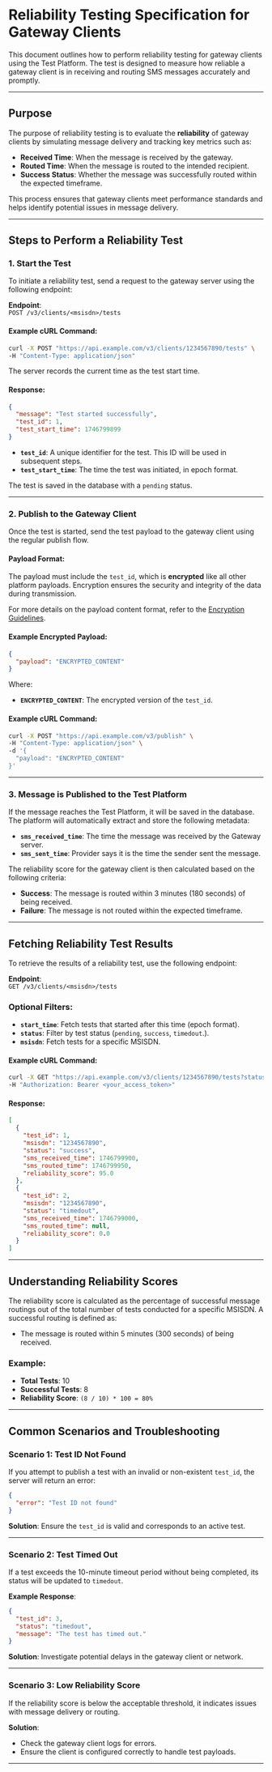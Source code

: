 # Reliability Testing Specification for Gateway Clients

This document outlines how to perform reliability testing for gateway clients using the Test Platform. The test is designed to measure how reliable a gateway client is in receiving and routing SMS messages accurately and promptly.

---

## Purpose

The purpose of reliability testing is to evaluate the **reliability** of gateway clients by simulating message delivery and tracking key metrics such as:
- **Received Time**: When the message is received by the gateway.
- **Routed Time**: When the message is routed to the intended recipient.
- **Success Status**: Whether the message was successfully routed within the expected timeframe.

This process ensures that gateway clients meet performance standards and helps identify potential issues in message delivery.

---

## Steps to Perform a Reliability Test

### 1. Start the Test

To initiate a reliability test, send a request to the gateway server using the following endpoint:

**Endpoint**:  
`POST /v3/clients/<msisdn>/tests`

#### Example cURL Command:
```bash
curl -X POST "https://api.example.com/v3/clients/1234567890/tests" \
-H "Content-Type: application/json"
```

The server records the current time as the test start time.

#### Response:
```json
{
  "message": "Test started successfully",
  "test_id": 1,
  "test_start_time": 1746799899
}
```

- **`test_id`**: A unique identifier for the test. This ID will be used in subsequent steps.
- **`test_start_time`**: The time the test was initiated, in epoch format.

The test is saved in the database with a `pending` status.

---

### 2. Publish to the Gateway Client

Once the test is started, send the test payload to the gateway client using the regular publish flow.

#### Payload Format:
The payload must include the `test_id`, which is **encrypted** like all other platform payloads. Encryption ensures the security and integrity of the data during transmission.

For more details on the payload content format, refer to the [Encryption Guidelines](/docs/specification.md).

#### Example Encrypted Payload:
```json
{
  "payload": "ENCRYPTED_CONTENT"
}
```

Where:
- **`ENCRYPTED_CONTENT`**: The encrypted version of the `test_id`.

#### Example cURL Command:
```bash
curl -X POST "https://api.example.com/v3/publish" \
-H "Content-Type: application/json" \
-d '{
  "payload": "ENCRYPTED_CONTENT"
}'
```

---

### 3. Message is Published to the Test Platform

If the message reaches the Test Platform, it will be saved in the database. The platform will automatically extract and store the following metadata:
- **`sms_received_time`**: The time the message was received by the Gateway server.
- **`sms_sent_time`**: Provider says it is the time the sender sent the message.

The reliability score for the gateway client is then calculated based on the following criteria:
- **Success**: The message is routed within 3 minutes (180 seconds) of being received.
- **Failure**: The message is not routed within the expected timeframe.

---

## Fetching Reliability Test Results

To retrieve the results of a reliability test, use the following endpoint:

**Endpoint**:  
`GET /v3/clients/<msisdn>/tests`

### Optional Filters:
- **`start_time`**: Fetch tests that started after this time (epoch format).
- **`status`**: Filter by test status (`pending`, `success`, `timedout`.).
- **`msisdn`**: Fetch tests for a specific MSISDN.

#### Example cURL Command:
```bash
curl -X GET "https://api.example.com/v3/clients/1234567890/tests?status=success&start_time=1746790000" \
-H "Authorization: Bearer <your_access_token>"
```

#### Response:
```json
[
  {
    "test_id": 1,
    "msisdn": "1234567890",
    "status": "success",
    "sms_received_time": 1746799900,
    "sms_routed_time": 1746799950,
    "reliability_score": 95.0
  },
  {
    "test_id": 2,
    "msisdn": "1234567890",
    "status": "timedout",
    "sms_received_time": 1746799000,
    "sms_routed_time": null,
    "reliability_score": 0.0
  }
]
```

---

## Understanding Reliability Scores

The reliability score is calculated as the percentage of successful message routings out of the total number of tests conducted for a specific MSISDN. A successful routing is defined as:
- The message is routed within 5 minutes (300 seconds) of being received.

### Example:
- **Total Tests**: 10
- **Successful Tests**: 8
- **Reliability Score**: `(8 / 10) * 100 = 80%`

---

## Common Scenarios and Troubleshooting

### Scenario 1: Test ID Not Found
If you attempt to publish a test with an invalid or non-existent `test_id`, the server will return an error:
```json
{
  "error": "Test ID not found"
}
```
**Solution**: Ensure the `test_id` is valid and corresponds to an active test.

---

### Scenario 2: Test Timed Out
If a test exceeds the 10-minute timeout period without being completed, its status will be updated to `timedout`.

**Example Response**:
```json
{
  "test_id": 3,
  "status": "timedout",
  "message": "The test has timed out."
}
```

**Solution**: Investigate potential delays in the gateway client or network.

---

### Scenario 3: Low Reliability Score
If the reliability score is below the acceptable threshold, it indicates issues with message delivery or routing.

**Solution**:
- Check the gateway client logs for errors.
- Ensure the client is configured correctly to handle test payloads.


---

